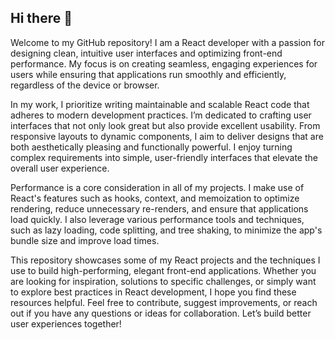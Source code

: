 ## Hi there 👋

Welcome to my GitHub repository! I am a React developer with a passion for designing clean, intuitive user interfaces and optimizing front-end performance. My focus is on creating seamless, engaging experiences for users while ensuring that applications run smoothly and efficiently, regardless of the device or browser.

In my work, I prioritize writing maintainable and scalable React code that adheres to modern development practices. I’m dedicated to crafting user interfaces that not only look great but also provide excellent usability. From responsive layouts to dynamic components, I aim to deliver designs that are both aesthetically pleasing and functionally powerful. I enjoy turning complex requirements into simple, user-friendly interfaces that elevate the overall user experience.

Performance is a core consideration in all of my projects. I make use of React's features such as hooks, context, and memoization to optimize rendering, reduce unnecessary re-renders, and ensure that applications load quickly. I also leverage various performance tools and techniques, such as lazy loading, code splitting, and tree shaking, to minimize the app's bundle size and improve load times.

This repository showcases some of my React projects and the techniques I use to build high-performing, elegant front-end applications. Whether you are looking for inspiration, solutions to specific challenges, or simply want to explore best practices in React development, I hope you find these resources helpful. Feel free to contribute, suggest improvements, or reach out if you have any questions or ideas for collaboration. Let’s build better user experiences together!
